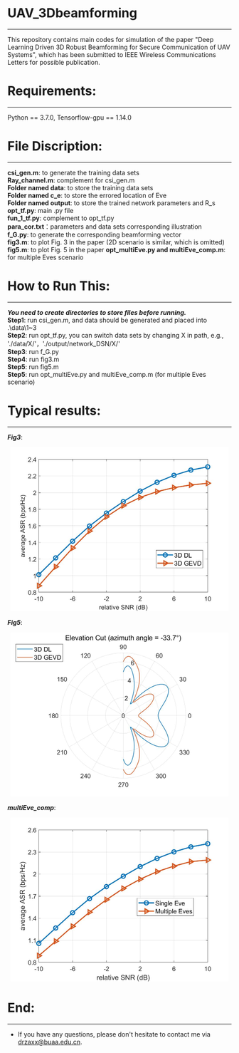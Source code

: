 # UAV_3Dbeamforming
****
This repository contains main codes for simulation of the paper "Deep Learning Driven 3D Robust Beamforming for Secure Communication of UAV Systems", which has been submitted to IEEE Wireless Communications Letters for possible publication.

Requirements:
=
****
Python == 3.7.0, Tensorflow-gpu == 1.14.0

File Discription:
=
****
**csi_gen.m**: to generate the training data sets  
**Ray_channel.m**: complement for csi_gen.m  
**Folder named data**: to store the training data sets  
**Folder named c_e**: to store the errored location of Eve  
**Folder named output**: to store the trained network parameters and R_s  
**opt_tf.py**: main .py file  
**fun_1_tf.py**: complement to opt_tf.py  
**para_cor.txt**：parameters and data sets corresponding illustration  
**f_G.py**: to generate the corresponding beamforming vector  
**fig3.m**: to plot Fig. 3 in the paper (2D scenario is similar, which is omitted)  
**fig5.m**: to plot Fig. 5 in the paper
**opt_multiEve.py and multiEve_comp.m**: for multiple Eves scenario  

How to Run This:
=
****
___You need to create directories to store files before running.___  
**Step1**: run csi_gen.m, and data should be generated and placed into .\data\1~3  
**Step2**: run opt_tf.py, you can switch data sets by changing X in path, e.g., './data/X/'，'./output/network_DSN/X/'  
**Step3**: run f_G.py  
**Step4**: run fig3.m  
**Step5**: run fig5.m  
**Step5**: run opt_multiEve.py and multiEve_comp.m (for multiple Eves scenario)  

Typical results:
=
****
___Fig3___:  
<div align=center><img src="https://github.com/drzaxx/UAV3Dbeamforming/blob/main/fig3.jpg" width="490" height="368"/><br/></div>
  
___Fig5___:  
<div align=center><img src="https://github.com/drzaxx/UAV3Dbeamforming/blob/main/fig5.jpg" width="490" height="368"/><br/></div>
  
___multiEve_comp___:  
<div align=center><img src="https://github.com/drzaxx/UAV3Dbeamforming/blob/main/multiEve_comp.jpg" width="490" height="368"/><br/></div>

End:
=
****
* If you have any questions, please don't hesitate to contact me via drzaxx@buaa.edu.cn.
  
